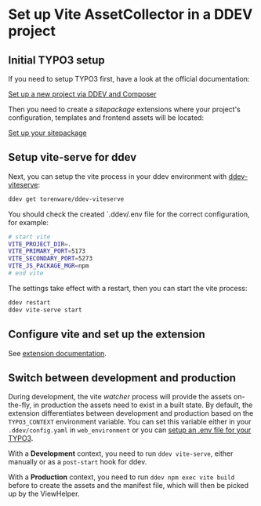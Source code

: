 # Set up Vite AssetCollector in a DDEV project

## Initial TYPO3 setup

If you need to setup TYPO3 first, have a look at the official documentation:

[Set up a new project via DDEV and Composer](https://get.typo3.org/version/12)

Then you need to create a *sitepackage* extensions where your project's
configuration, templates and frontend assets will be located:

[Set up your sitepackage](https://docs.typo3.org/m/typo3/tutorial-sitepackage/main/en-us/)

## Setup vite-serve for ddev

Next, you can setup the vite process in your ddev environment with
[ddev-viteserve](https://github.com/torenware/ddev-viteserve):

```sh
ddev get torenware/ddev-viteserve
```

You should check the created `.ddev/.env file for the correct configuration,
for example:

```sh
# start vite
VITE_PROJECT_DIR=.
VITE_PRIMARY_PORT=5173
VITE_SECONDARY_PORT=5273
VITE_JS_PACKAGE_MGR=npm
# end vite
```

The settings take effect with a restart, then you can start the vite process:

```sh
ddev restart
ddev vite-serve start
```

## Configure vite and set up the extension

See [extension documentation](../README.md).

## Switch between development and production

During development, the vite *watcher* process will provide the assets on-the-fly,
in production the assets need to exist in a built state. By default, the extension
differentiates between development and production based on the `TYPO3_CONTEXT`
environment variable. You can set this variable either in your `.ddev/config.yaml`
in `web_environment` or you can
[setup an .env file for your TYPO3](https://github.com/helhum/dotenv-connector).

With a **Development** context, you need to run `ddev vite-serve`, either manually
or as a `post-start` hook for ddev.

With a **Production** context, you need to run `ddev npm exec vite build` before
to create the assets and the manifest file, which will then be picked up by the
ViewHelper.
